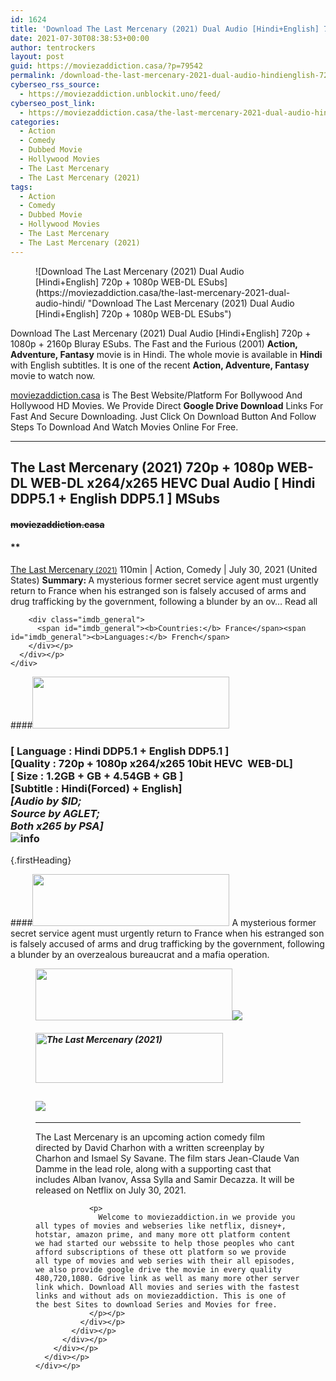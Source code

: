 ```yaml
---
id: 1624
title: 'Download The Last Mercenary (2021) Dual Audio [Hindi+English] 720p + 1080p WEB-DL MSubs'
date: 2021-07-30T08:38:53+00:00
author: tentrockers
layout: post
guid: https://moviezaddiction.casa/?p=79542
permalink: /download-the-last-mercenary-2021-dual-audio-hindienglish-720p-1080p-web-dl-msubs/
cyberseo_rss_source:
  - https://moviezaddiction.unblockit.uno/feed/
cyberseo_post_link:
  - https://moviezaddiction.casa/the-last-mercenary-2021-dual-audio-hindi/
categories:
  - Action
  - Comedy
  - Dubbed Movie
  - Hollywood Movies
  - The Last Mercenary
  - The Last Mercenary (2021)
tags:
  - Action
  - Comedy
  - Dubbed Movie
  - Hollywood Movies
  - The Last Mercenary
  - The Last Mercenary (2021)
---
```

<figure class="entry-thumbnail">![Download The Last Mercenary (2021) Dual Audio [Hindi+English] 720p + 1080p WEB-DL ESubs](https://moviezaddiction.casa/the-last-mercenary-2021-dual-audio-hindi/ "Download The Last Mercenary (2021) Dual Audio [Hindi+English] 720p + 1080p WEB-DL ESubs") </figure> 

Download The Last Mercenary (2021) Dual Audio [Hindi+English] 720p + 1080p + 2160p Bluray ESubs. The Fast and the Furious (2001) **Action, Adventure, Fantasy** movie is in Hindi. The whole movie is available in **Hindi** with English subtitles. It is one of the recent **Action, Adventure, Fantasy** movie to watch now.

[moviezaddiction.casa](https://moviezaddiction.casa) is The Best Website/Platform For Bollywood And Hollywood HD Movies. We Provide Direct **Google Drive Download** Links For Fast And Secure Downloading. Just Click On Download Button And Follow Steps To Download And Watch Movies Online For Free.

* * *

## <span>The Last Mercenary (2021) 720p + 1080p WEB-DL WEB-DL x264/x265 HEVC Dual Audio [ Hindi DDP5.1 + English DDP5.1 ] MSubs</span>

#### <span>~~moviezaddiction.casa~~</span>

#### **</p> 

<div class="imdb_container">
  <div>
    <div class="imdb_dark">
      <div class="imdb_right">
        <span id="movie_title"><a href="https://www.imdb.com/title/tt12808182" target="_blank" rel="noopener">The Last Mercenary<small> (2021)</small></a></span> <span id="genres">110min | Action, Comedy | July 30, 2021 (United States)</span> <span id="summary"><b>Summary: </b>A mysterious former secret service agent must urgently return to France when his estranged son is falsely accused of arms and drug trafficking by the government, following a blunder by an ov&#8230; Read all</span> </p> 
        
        <div class="imdb_general">
          <span id="imdb_general"><b>Countries:</b> France</span><span id="imdb_general"><b>Languages:</b> French</span>
        </div></p>
      </div></p>
    </div>
  </div>
</div>

</b></h4> 

####<img loading="lazy" class="aligncenter" src="https:///moviezaddiction.casa/wp-content/uploads/2018/02/Media-Info.png?zoom=0.8099999785423279&resize=315%2C83&ssl=1" srcset="https://moviezaddiction.casa//wp-content/uploads/2018/02/Media-Info.png?zoom=0.8999999761581421&resize=315%2C83&ssl=1" width="315" height="83" /> 

### <span><span><strong>[ Language : Hindi DDP5.1 + English DDP5.1</strong>&nbsp;]</span><br /><span>[Quality : 720p + 1080p x264/x265 10bit HEVC&nbsp; WEB-DL]</span><br /><span>[ Size : 1.2GB + GB + 4.54GB + GB ]</span><br /><span>[Subtitle : Hindi(Forced) + English]<br /><em>[Audio by $ID;<br />Source by AGLET;<br />Both x265 by PSA]</em><br /></span></span><img src="https://i.imgur.com/AusysgD.png" alt="info" usemap="#workmap" /> </p> 

<map name="workmap">
  <area alt="imdb" coords="0,0,80,40" shape="rect" href="https://www.imdb.com/title/tt12808182/" target="_blank" />
  
  <area alt="youtube" coords="100,0,180,40" shape="rect" href="https://www.youtube.com/watch?v=G4_ULVw5L04" target="_blank" />
</map> {.firstHeading}

####<img loading="lazy" class="aligncenter" src="https://moviezaddiction.casa//wp-content/uploads/2018/02/Plot.jpeg?zoom=0.8099999785423279&resize=315%2C83&ssl=1" srcset="https://moviezaddiction.casa//wp-content/uploads/2018/02/Plot.jpeg?zoom=0.8999999761581421&resize=315%2C83&ssl=1" width="315" height="83" /> <span>A mysterious former secret service agent must urgently return to France when his estranged son is falsely accused of arms and drug trafficking by the government, following a blunder by an overzealous bureaucrat and a mafia operation.</span>

<div class="wp-block-image">
  <figure class="aligncenter is-resized"><img loading="lazy" class="aligncenter" src="https://i1.wp.com/moviezaddiction.casa/wp-content/uploads/2018/02/Screenshots-Button.png?zoom=0.8099999785423279&resize=315%2C83&ssl=1" srcset="https://moviezaddiction.casa//wp-content/uploads/2018/02/Screenshots-Button.png?zoom=0.8999999761581421&resize=315%2C83&ssl=1" width="315" height="83" /><img src="https://1.bp.blogspot.com/-vaFKRZNV4DE/YQO5xiqdfGI/AAAAAAAAFFA/Locuc09gfwQMfHi2oG51EXjJypbjmwG5QCLcBGAsYHQ/s16000/The%2BLast%2BMercenary%2B%25282021%2529%2B720p%2BWEB-DL%2Bx264%2BDual%2BAudio%2B%255B%2BHindi%2BAAC5.1%2B%252B%2BEnglish%2BAAC5.1%2B%255D%2BMSubs%2B1.2GB%2B%255Bwww.MoviezAddiction.casa%255D_s.jpg" /> </p> 
  
  <h4 class="summary_text">
    <em><img loading="lazy" class="aligncenter" src="https://i2.wp.com/moviezaddiction.casa/wp-content/uploads/2018/02/Download-Button-1.png?zoom=0.8099999785423279&resize=300%2C80&ssl=1" srcset="https://i2.wp.com/moviezaddiction.casa/wp-content/uploads/2018/02/Download-Button-1.png?zoom=0.8999999761581421&resize=300%2C80&ssl=1" alt="The Last Mercenary (2021)" width="300" height="80" /></em>
  </h4>
  
  <h2>
    <img class="aligncenter" src="https://i.imgur.com/Ds7bb.gif" />
  </h2>
  
  <hr />
  
  <div class="mod" data-md="50" data-hveid="250" data-ved="0ahUKEwi-7dnvqo7WAhXLsFQKHTILBKEQkCkI-gEoAzAn">
    <div class="_cgc kno-fb-ctx" data-hveid="251" data-ved="0ahUKEwi-7dnvqo7WAhXLsFQKHTILBKEQziAI-wEoADAn">
      <div class="r-iH9cFH0n0MiE">
        <div class="mod" data-md="50" data-hveid="228" data-ved="0ahUKEwjniJq86tTWAhULK48KHU9mChkQkCkI5AEoBDAh">
          <div class="_cgc kno-fb-ctx" data-hveid="229" data-ved="0ahUKEwjniJq86tTWAhULK48KHU9mChkQziAI5QEoADAh">
            <div class="r-iwKCMzMr_HBQ">
              <div class="overviewContainer ng-star-inserted">
                <p>
                  The Last Mercenary is an upcoming action comedy film directed by David Charhon with a written screenplay by Charhon and Ismael Sy Savane. The film stars Jean-Claude Van Damme in the lead role, along with a supporting cast that includes Alban Ivanov, Assa Sylla and Samir Decazza. It will be released on Netflix on July 30, 2021.
                </p>
                
                <p>
                  Welcome to moviezaddiction.in we provide you all types of movies and webseries like netflix, disney+, hotstar, amazon prime, and many more ott platform content we had started our webssite to help those peoples who cant afford subscriptions of these ott platform so we provide all type of movies and web series with their all episodes, we also provide google drive the movie in every quality 480,720,1080. Gdrive link as well as many more other server link which. Download All movies and series with the fastest links and without ads on moviezaddiction. This is one of the best Sites to download Series and Movies for free.
                </p></p>
              </div></p>
            </div></p>
          </div></p>
        </div></p>
      </div></p>
    </div></p>
  </div></figure>
</div>